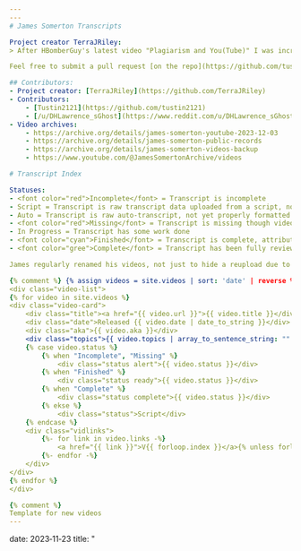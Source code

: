 ```yaml
---
---
# James Somerton Transcripts

Project creator TerraJRiley:
> After HBomberGuy's latest video "Plagiarism and You(Tube)" I was incredibly dissapointed to hear that a creator I followed had been doing a whole bunch of plagiarism.  So, I dusted of my old Google Developer account and grabbed all the transcripts that I could get at the time of writing.  If I'm REALLY lucky then I'll also find an easy way to actually check all of these for plagiarism.

Feel free to submit a pull request [on the repo](https://github.com/tustin2121/James_Somerton_Transcripts) with any plagiarism found or new transcripts created.

## Contributors:
- Project creator: [TerraJRiley](https://github.com/TerraJRiley)
- Contributors: 
	- [Tustin2121](https://github.com/tustin2121)
	- [/u/DHLawrence_sGhost](https://www.reddit.com/u/DHLawrence_sGhost)
- Video archives:
	- https://archive.org/details/james-somerton-youtube-2023-12-03
	- https://archive.org/details/james-somerton-public-records
	- https://archive.org/details/james-somerton-videos-backup
	- https://www.youtube.com/@JamesSomertonArchive/videos

# Transcript Index

Statuses: 
- <font color="red">Incomplete</font> = Transcript is incomplete
- Script = Transcript is raw transcript data uploaded from a script, not yet properly formatted
- Auto = Transcript is raw auto-transcript, not yet properly formatted
- <font color="red">Missing</font> = Transcript is missing though video archive exists
- In Progress = Transcript has some work done
- <font color="cyan">Finished</font> = Transcript is complete, attributions needed.
- <font color="gree">Complete</font> = Transcript has been fully reviewed and things attributed

James regularly renamed his videos, not just to hide a reupload due to plagiarism, but also to try and game the algorithm. Alternate titles to videos will be given under the original title, where possible. Alternate titles might also include prominent words in the thumbnails.

{% comment %} {% assign videos = site.videos | sort: 'date' | reverse %} {% endcomment %}
<div class="video-list">
{% for video in site.videos %}
<div class="video-card">
	<div class="title"><a href="{{ video.url }}">{{ video.title }}</div>
	<div class="date">Released {{ video.date | date_to_string }}</div>
	<div class="aka">{{ video.aka }}</div>
	<div class="topics">{{ video.topics | array_to_sentence_string: "" }}</div>
	{% case video.status %}
		{% when "Incomplete", "Missing" %}
			<div class="status alert">{{ video.status }}</div>
		{% when "Finished" %}
			<div class="status ready">{{ video.status }}</div>
		{% when "Complete" %}
			<div class="status complete">{{ video.status }}</div>
		{% ekse %}
			<div class="status">Script</div>
	{% endcase %}
	<div class="vidlinks">
		{%- for link in video.links -%}
			<a href="{{ link }}">V{{ forloop.index }}</a>{% unless forloop.last %} | {% endunless -%}
		{%- endfor -%}
	</div>
</div>
{% endfor %}
</div>

{% comment %}
Template for new videos
---
```

date: 2023‑11‑23
title: "<title>"
status: "Missing"
aka:
  - "<title>"
topics:
  - "<media>"
links:
  - "https://archive.org/details/james-somerton-public-records/video+name.mp4"
description: "a video essay on <xyz>."
---
{% endcomment %}